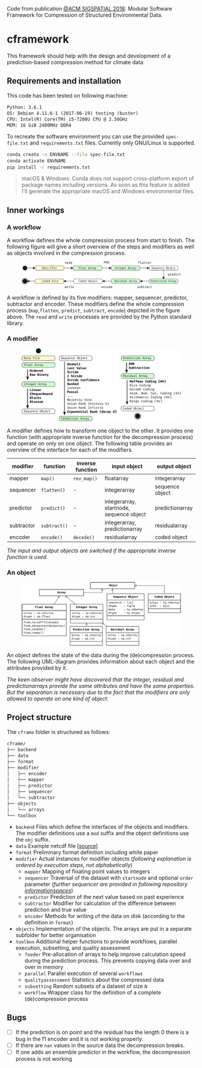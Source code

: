 Code from publication [@ACM SIGSPATIAL 2018](https://sigspatial2018.sigspatial.org/):
Modular Software Framework for Compression of Structured Environmental Data.

# cframework
This framework should help with the design and development of a prediction-based compression method for climate data.

## Requirements and installation
This code has been tested on following machine:

```
Python: 3.6.1
OS: Debian 4.11.6-1 (2017-06-19) testing (buster)
CPU: Intel(R) Core(TM) i5-7200U CPU @ 2.50GHz
MEM: 16 GiB 2400MHz DDR4
```

To recreate the software environment you can use the provided
`spec-file.txt` and `requirements.txt` files. Currently only GNU/Linux is supported.

```bash
conda create -n ENVNAME --file spec-file.txt
conda activate ENVNAME
pip install -r requirements.txt
```

> macOS & Windows: Conda does not support cross-platform export of package names including versions. As soon as this feature is added I'll generate the appropriate macOS and Windows environmental files.

## Inner workings

### A workflow
A workflow defines the whole compression process from start to finish. The following figure will give a short overview of the steps and modifiers as well as objects involved in the compression process.

<p align="center"><img src="pics/flowchart.png" alt="Image of workflows" width="84%"/></p>

A workflow is defined by its five modifiers: mapper, sequencer, predictor, subtractor and encoder. These modifiers define the whole compression process (`map`,`flatten`, `predict`, `subtract`, `encode`) depicted in the figure above. The `read` and `write` processes are provided by the Python standard library.

### A modifier
<p align="center"><img src="pics/instances.png" alt="Image of modifiers" width="84%"/></p>

A modifier defines how to transform one object to the other. It provides one function (with appropriate inverse function for the decompression process) and operate on only on one object. The following table provides an overview of the interface for each of the modifiers.

| modifier  | function    | inverse function | input object                             | output object   |
|-----------|-------------|------------------|------------------------------------------|-----------------|
| mapper    | `map()`     | `rev_map()`      | floatarray                               | integerarray    |
| sequencer | `flatten()` | -                | integerarray                             | sequence object |
| predictor | `predict()` | -                | integerarray, startnode, sequence object | predictionarray |
| subtractor| `subtract()`| -                | integerarray, predictionarray            | residualarray   |
| encoder   | `encode()`  | `decode()`       | residualarray                            | coded object    |

_The input and output objects are switched if the appropriate inverse function is used._

### An object
<p align="center"><img src="pics/umldiagram.png" alt="Image of objects" width="84%"/></p>

An object defines the state of the data during the (de)compression process. The following UML-diagram provides information about each object and the attributes provided by it.

_The keen observer might have discovered that the integer, residual and predictionarrays provide the same attributes and have the same properties. But the separation is necessary due to the fact that the modifiers are only allowed to operate on one kind of object._

## Project structure
The `cframe` folder is structured as follows:

```
cframe/
├── backend
├── data
├── format
├── modifier
│   ├── encoder
│   ├── mapper
│   ├── predictor
│   ├── sequencer
│   └── subtractor
├── objects
│   └── arrays
└── toolbox
```

- `backend` Files which define the interfaces of the objects and modifiers. The modifier definitions use a `mod` suffix and the object definitions use the `obj` suffix.
- `data` Example netcdf file [[source](https//www.unidata.ucar.edu/software/netcdf/examples/files.html)]
- `format` Preliminary format definition including white paper
- `modifier` Actual instances for modifier objects (_following explanation is ordered by execution steps, not alphabetically_)
  - `mapper` Mapping of floating point values to integers
  - `sequencer` Traversal of the dataset with `startnode` and optional `order` parameter (*further sequencer are provided in following repository [informationspaces](https//github.com/ucyo/informationspaces.git)*)
  - `predictor` Prediction of the next value based on past experience
  - `subtractor` Modifier for calculation of the difference between prediction and true value
  - `encoder` Methods for writing of the data on disk (according to the definition in `format`)
- `objects` Implementation of the objects. The arrays are put in a separate subfolder for better organisation
- `toolbox` Additional helper functions to provide workflows, parallel execution, subsetting, and quality assessment
    - `feeder` Pre-allocation of arrays to help improve calculation speed during the prediction process. This prevents copying data over and over in memory
    - `parallel` Parallel execution of several `workflows`
    - `qualityassessment` Statistics about the compressed data
    - `subsetting` Random subsets of a dataset of size `N`
    - `workflow` Wrapper class for the definition of a complete (de)compression process


## Bugs

- [ ] If the prediction is on point and the residual has the length 0 there is a bug in the f1 encoder and it is not working properly.
- [ ] If there are `nan` values in the source data the decompression breaks.
- [ ] If one adds an ensemble predictor in the workflow, the decompression process is not working
